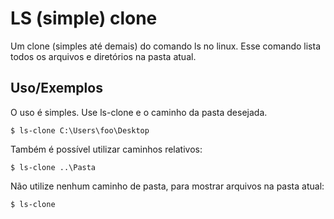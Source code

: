 # LS (simple) clone

Um clone (simples até demais) do comando ls no linux. Esse comando lista todos os arquivos e diretórios na pasta atual.


## Uso/Exemplos

O uso é simples. Use ls-clone e o caminho da pasta desejada.

```console
$ ls-clone C:\Users\foo\Desktop
```

Também é possível utilizar caminhos relativos:

```console
$ ls-clone ..\Pasta
```

Não utilize nenhum caminho de pasta, para mostrar arquivos na pasta atual:

```console
$ ls-clone
```
